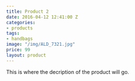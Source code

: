 ```yaml
---
title: Product 2
date: 2016-04-12 12:41:00 Z
categories:
- products
tags:
- handbags
image: "/img/ALD_7321.jpg"
price: 99
layout: product
---
```


This is where the decription of the product will go.
